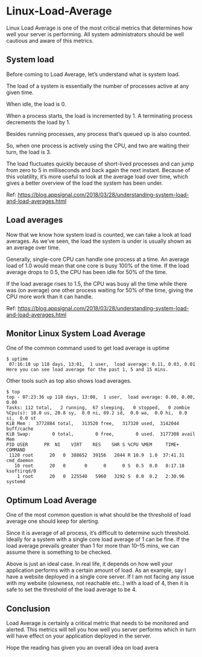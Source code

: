 # Linux-Load-Average

Linux Load Average is one of the most critical metrics that determines how well your server is performing. All system administrators should be well cautious and aware of this metrics.

## System load

Before coming to Load Average, let’s understand what is system load.

The load of a system is essentially the number of processes active at any given time.

When idle, the load is 0.

When a process starts, the load is incremented by 1. A terminating process decrements the load by 1.

Besides running processes, any process that’s queued up is also counted.

So, when one process is actively using the CPU, and two are waiting their turn, the load is 3.

The load fluctuates quickly because of short-lived processes and can jump from zero to 5 in milliseconds and back again the next instant. Because of this volatility, it’s more useful to look at the average load over time, which gives a better overview of the load the system has been under.

Ref: https://blog.appsignal.com/2018/03/28/understanding-system-load-and-load-averages.html

## Load averages

Now that we know how system load is counted, we can take a look at load averages. As we’ve seen, the load the system is under is usually shown as an average over time.

Generally, single-core CPU can handle one process at a time. An average load of 1.0 would mean that one core is busy 100% of the time. If the load average drops to 0.5, the CPU has been idle for 50% of the time.

If the load average rises to 1.5, the CPU was busy all the time while there was (on average) one other process waiting for 50% of the time, giving the CPU more work than it can handle.

Ref: https://blog.appsignal.com/2018/03/28/understanding-system-load-and-load-averages.html

## Monitor Linux System Load Average

One of the common command used to get load average is uptime

```
$ uptime
 07:16:18 up 118 days, 13:01,  1 user,  load average: 0.11, 0.03, 0.01
Here you can see load average for the past 1, 5 and 15 mins.
```

Other tools such as top also shows load averages.

```
$ top
top - 07:23:36 up 118 days, 13:08,  1 user,  load average: 0.00, 0.00, 0.00
Tasks: 112 total,   2 running,  67 sleeping,   0 stopped,   0 zombie
%Cpu(s): 10.0 us, 20.8 sy,  0.0 ni, 69.2 id,  0.0 wa,  0.0 hi,  0.0 si,  0.0 st
KiB Mem :  3772884 total,   313520 free,   317320 used,  3142044 buff/cache
KiB Swap:        0 total,        0 free,        0 used.  3177308 avail Mem
PID USER      PR  NI    VIRT    RES    SHR S %CPU %MEM     TIME+ COMMAND
 1120 root      20   0  388652  39156   2844 R 10.9  1.0  37:41.31 cmd_daemon
   10 root      20   0       0      0      0 S  0.5  0.0   8:17.18 ksoftirqd/0
    1 root      20   0  225540   5960   3292 S  0.0  0.2   2:30.96 systemd
```

## Optimum Load Average

One of the most common question is what should be the threshold of load average one should keep for alerting.

Since it is average of all process, it’s difficult to determine such threshold. Ideally for a system with a single core load average of 1 can be fine. If the load average prevails greater than 1 for more than 10–15 mins, we can assume there is something to be checked.

Above is just an ideal case. In real life, it depends on how well your application performs with a certain amount of load. As an example, say I have a website deployed in a single core server. If I am not facing any issue with my website (slowness, not reachable etc..) with a load of 4, then it is safe to set the threshold of the load average to be 4.

## Conclusion

Load Average is certainly a critical metric that needs to be monitored and alerted. This metrics will tell you how well you server performs which in turn will have effect on your application deployed in the server.

Hope the reading has given you an overall idea on load avera
